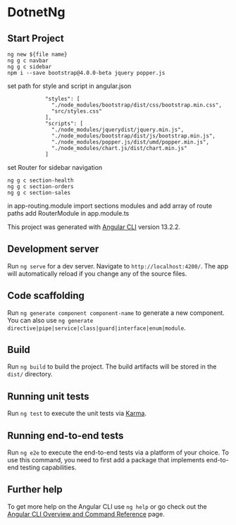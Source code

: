 # DotnetNg

## Start Project

```
ng new ${file name}
ng g c navbar
ng g c sidebar
npm i --save bootstrap@4.0.0-beta jquery popper.js
```

set path for style and script in angular.json

```
            "styles": [
              "./node_modules/bootstrap/dist/css/bootstrap.min.css",
              "src/styles.css"
            ],
            "scripts": [
              "./node_modules/jquerydist/jquery.min.js",
              "./node_modules/bootstrap/dist/js/bootstrap.min.js",
              "./node_modules/popper.js/dist/umd/popper.min.js",
              "./node_modules/chart.js/dist/chart.min.js"
            ]
```

set Router for sidebar navigation

```
ng g c section-health
ng g c section-orders
ng g c section-sales

```

in app-routing.module import sections modules and add array of route paths
add RouterModule in app.module.ts

This project was generated with [Angular CLI](https://github.com/angular/angular-cli) version 13.2.2.

## Development server

Run `ng serve` for a dev server. Navigate to `http://localhost:4200/`. The app will automatically reload if you change any of the source files.

## Code scaffolding

Run `ng generate component component-name` to generate a new component. You can also use `ng generate directive|pipe|service|class|guard|interface|enum|module`.

## Build

Run `ng build` to build the project. The build artifacts will be stored in the `dist/` directory.

## Running unit tests

Run `ng test` to execute the unit tests via [Karma](https://karma-runner.github.io).

## Running end-to-end tests

Run `ng e2e` to execute the end-to-end tests via a platform of your choice. To use this command, you need to first add a package that implements end-to-end testing capabilities.

## Further help

To get more help on the Angular CLI use `ng help` or go check out the [Angular CLI Overview and Command Reference](https://angular.io/cli) page.
